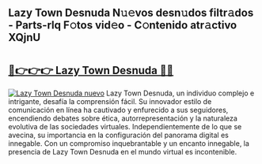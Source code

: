 ## Lazy Town Desnuda N𝚞𝚎vos desn𝚞dos filtr𝚊dos - Parts-rlq F𝚘tos vid𝚎o - C𝚘ntenido atr𝚊ctivo XQjnU

# <h2><a href="http://mb76fdm.tromn.icu/?c=Lazy+Town+Desnuda">🔗👉👉👉 Lazy Town Desnuda 🔗🔗</a></h2>

[![Lazy Town Desnuda nuevo](https://i.imgur.com/pEAQMta.gif)](http://mb76fdm.tromn.icu/?c=Lazy+Town+Desnuda)
Lazy Town Desnuda, un individuo complejo e intrigante, desafía la comprensión fácil. Su innovador estilo de comunicación en línea ha cautivado y enfurecido a sus seguidores, encendiendo debates sobre ética, autorrepresentación y la naturaleza evolutiva de las sociedades virtuales. Independientemente de lo que se avecina, su importancia en la configuración del panorama digital es innegable. Con un compromiso inquebrantable y un encanto innegable, la presencia de Lazy Town Desnuda en el mundo virtual es incontenible.
